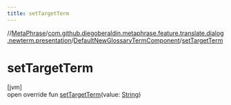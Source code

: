 ```yaml
---
title: setTargetTerm
---
```

//[MetaPhrase](../../../index.html)/[com.github.diegoberaldin.metaphrase.feature.translate.dialog.newterm.presentation](../index.html)/[DefaultNewGlossaryTermComponent](index.html)/[setTargetTerm](set-target-term.html)



# setTargetTerm



[jvm]\
open override fun [setTargetTerm](set-target-term.html)(value: [String](https://kotlinlang.org/api/latest/jvm/stdlib/kotlin/-string/index.html))




